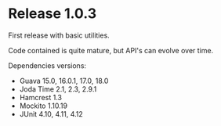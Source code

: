 
Release 1.0.3
=============
First release with basic utilities.

Code contained is quite mature, but API's can evolve over time.

Dependencies versions:

- Guava 15.0, 16.0.1, 17.0, 18.0
- Joda Time 2.1, 2.3, 2.9.1
- Hamcrest 1.3
- Mockito 1.10.19
- JUnit 4.10, 4.11, 4.12
